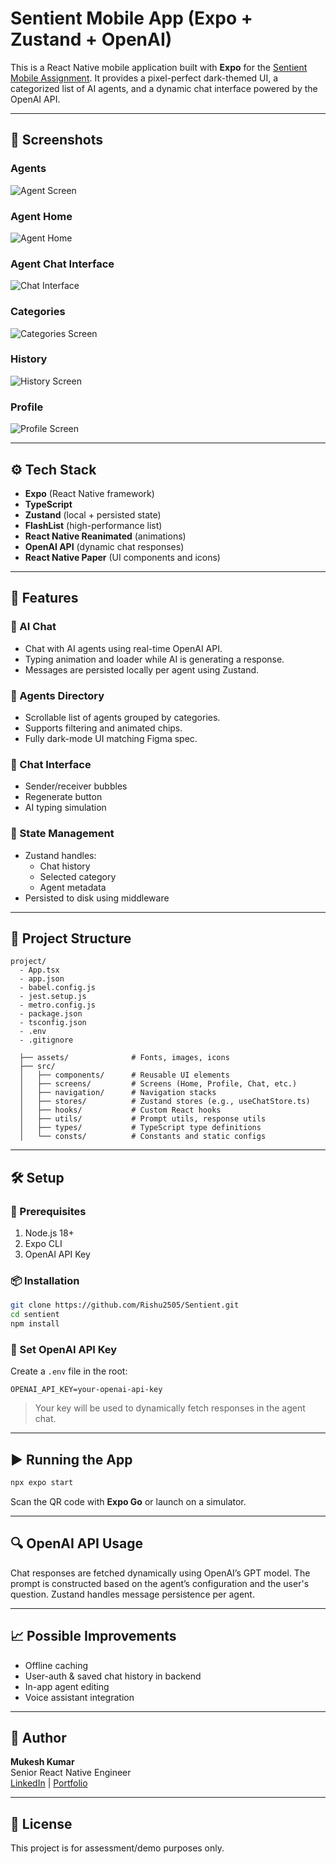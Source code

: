 # Sentient Mobile App (Expo + Zustand + OpenAI)

This is a React Native mobile application built with **Expo** for the [Sentient Mobile Assignment](https://zenith-carol-301.notion.site/Sentient-Mobile-Assignment-210d4609dd4180b48c55ddafc0deb696). It provides a pixel-perfect dark-themed UI, a categorized list of AI agents, and a dynamic chat interface powered by the OpenAI API.

---

## 📸 Screenshots

### Agents
![Agent Screen](./assets/images/agents.png)

### Agent Home
![Agent Home](./assets/images/agent_home.png)

### Agent Chat Interface
![Chat Interface](./assets/images/agent_chat.png)

### Categories
![Categories Screen](./assets/images/categories.png)

### History
![History Screen](./assets/images/history.png)

### Profile
![Profile Screen](./assets/images/profile.png)

---

## ⚙️ Tech Stack

- **Expo** (React Native framework)
- **TypeScript**
- **Zustand** (local + persisted state)
- **FlashList** (high-performance list)
- **React Native Reanimated** (animations)
- **OpenAI API** (dynamic chat responses)
- **React Native Paper** (UI components and icons)

---

## 🚀 Features

### 🔮 AI Chat
- Chat with AI agents using real-time OpenAI API.
- Typing animation and loader while AI is generating a response.
- Messages are persisted locally per agent using Zustand.

### 🧠 Agents Directory
- Scrollable list of agents grouped by categories.
- Supports filtering and animated chips.
- Fully dark-mode UI matching Figma spec.

### 💬 Chat Interface
- Sender/receiver bubbles
- Regenerate button
- AI typing simulation

### 🧱 State Management
- Zustand handles:
  - Chat history
  - Selected category
  - Agent metadata
- Persisted to disk using middleware

---

## 📁 Project Structure

```
project/
  - App.tsx
  - app.json
  - babel.config.js
  - jest.setup.js
  - metro.config.js
  - package.json
  - tsconfig.json
  - .env
  - .gitignore

  ├── assets/              # Fonts, images, icons
  ├── src/
  │   ├── components/      # Reusable UI elements
  │   ├── screens/         # Screens (Home, Profile, Chat, etc.)
  │   ├── navigation/      # Navigation stacks
  │   ├── stores/          # Zustand stores (e.g., useChatStore.ts)
  │   ├── hooks/           # Custom React hooks
  │   ├── utils/           # Prompt utils, response utils
  │   ├── types/           # TypeScript type definitions
  │   └── consts/          # Constants and static configs
```

---

## 🛠️ Setup

### 🔐 Prerequisites

1. Node.js 18+
2. Expo CLI
3. OpenAI API Key

### 📦 Installation

```bash
git clone https://github.com/Rishu2505/Sentient.git
cd sentient
npm install
```

### 🔑 Set OpenAI API Key

Create a `.env` file in the root:

```env
OPENAI_API_KEY=your-openai-api-key
```

> Your key will be used to dynamically fetch responses in the agent chat.

---

## ▶️ Running the App

```bash
npx expo start
```

Scan the QR code with **Expo Go** or launch on a simulator.

---

## 🔍 OpenAI API Usage

Chat responses are fetched dynamically using OpenAI’s GPT model. The prompt is constructed based on the agent’s configuration and the user's question. Zustand handles message persistence per agent.

---

## 📈 Possible Improvements

- Offline caching
- User-auth & saved chat history in backend
- In-app agent editing
- Voice assistant integration

---

## 👤 Author

**Mukesh Kumar**  
Senior React Native Engineer  
[LinkedIn](https://www.linkedin.com/in/your-profile](https://www.linkedin.com/in/mukesh-kumar-a07453199)) | [Portfolio](https://github.com/your-username](https://portfolio-lake-three-21.vercel.app/))

---

## 📜 License

This project is for assessment/demo purposes only.
